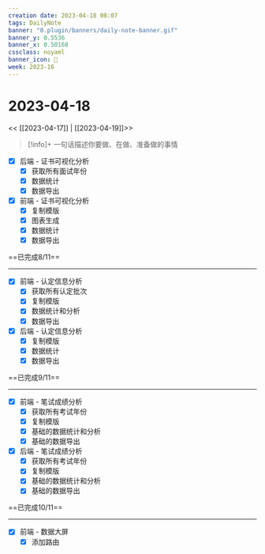 ```yaml
---
creation date: 2023-04-18 08:07
tags: DailyNote
banner: "0.plugin/banners/daily-note-banner.gif"
banner_y: 0.5536
banner_x: 0.50168
cssclass: noyaml
banner_icon: 💌
week: 2023-16
---
```


# 2023-04-18

<< [[2023-04-17]] | [[2023-04-19]]>>


> [!info]+ 一句话描述你要做、在做、准备做的事情
> 

- [x] 后端 - 证书可视化分析
	- [x] 获取所有面试年份
	- [x] 数据统计
	- [x] 数据导出
- [x] 前端 - 证书可视化分析
	- [x] 复制模版
	- [x] 图表生成
	- [x] 数据统计
	- [x] 数据导出

==已完成8/11==

---

- [x] 前端 - 认定信息分析
	- [x] 获取所有认定批次
	- [x] 复制模版
	- [x] 数据统计和分析
	- [x] 数据导出
- [x] 后端 - 认定信息分析
	- [x] 复制模版
	- [x] 数据统计
	- [x] 数据导出

==已完成9/11==

---

- [x] 前端 - 笔试成绩分析
	- [x] 获取所有考试年份
	- [x] 复制模版
	- [x] 基础的数据统计和分析
	- [x] 基础的数据导出
- [x] 后端 - 笔试成绩分析
	- [x] 获取所有考试年份
	- [x] 复制模版
	- [x] 基础的数据统计和分析
	- [x] 基础的数据导出

==已完成10/11==

---

- [x] 前端 - 数据大屏
	- [x] 添加路由
